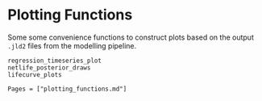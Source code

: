 # Plotting Functions

Some some convenience functions to construct plots based on the output `.jld2` files from the modelling pipeline.

```@docs
regression_timeseries_plot
netlife_posterior_draws
lifecurve_plots
```

```@index
Pages = ["plotting_functions.md"]
```